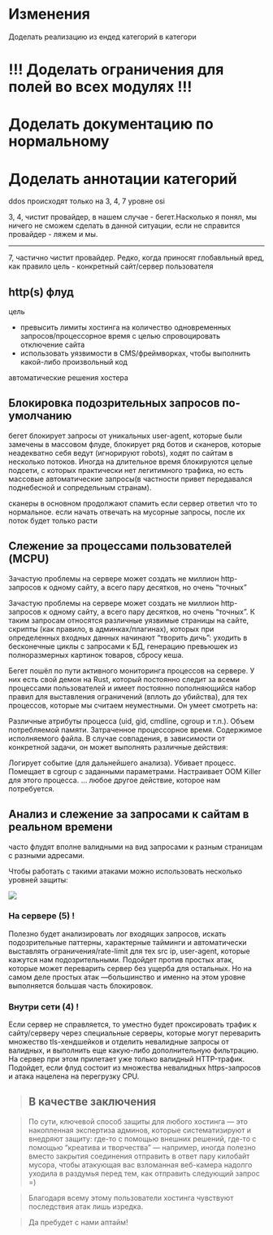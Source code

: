 
# Изменения


Доделать реализацию из ендед категорий в категори


# !!! Доделать ограничения для полей во всех модулях !!!
# Доделать документацию по нормальному
# Доделать аннотации категорий





ddos происходят только на 3, 4, 7 уровне osi

3, 4, чистит провайдер, в нашем случае - бегет.Насколько я понял, мы ничего не сможем сделать в данной ситуации, если не справится провайдер - ляжем и мы.

--- 

7, частично чистит провайдер.
Редко, когда приносят глобавльный вред, как правило цель - конкретный сайт/сервер пользователя

## http(s) флуд

цель

- превысить лимиты хостинга на количество одновременных запросов/процессорное время с целью спровоцировать отключение сайта
- использовать уязвимости в CMS/фреймворках, чтобы выполнить какой-либо произвольный код

автоматические решения хостера 

## Блокировка подозрительных запросов по-умолчанию

бегет блокирует запросы от уникальных user-agent, которые были замечены в массовом флуде, блокирует ряд ботов и сканеров, которые неадекватно себя ведут (игнорируют robots), ходят по сайтам в несколько потоков. Иногда на длительное время блокируются целые подсети, с которых практически нет легитимного трафика, но есть массовые автоматические запросы(в частности привет передавался поднебесной и сопредельным странам).

сканеры в основном продолжают спамить если сервер ответил что то нормальное. если начать отвечать на мусорные запросы, после их поток будет только расти


## Слежение за процессами пользователей (MCPU)

Зачастую проблемы на сервере может создать не миллион http-запросов к одному сайту, а всего пару десятков, но очень “точных”

Зачастую проблемы на сервере может создать не миллион http-запросов к одному сайту, а всего пару десятков, но очень “точных”. К таким запросам относятся различные уязвимые страницы на сайте, скрипты (как правило, в админках/плагинах), которых при определенных входных данных начинают “творить дичь”: уходить в бесконечные циклы с запросами к БД, генерацию превьюшек из полноразмерных картинок товаров, сбросу кеша.

Бегет пошёл по пути активного мониторинга процессов на сервере. У них есть свой демон на Rust, который постоянно следит за всеми процессами пользователей и имеет постоянно пополняющийся набор правил для выставления ограничений (вплоть до убийства), для тех процессов, которые мы считаем неуместными. Он умеет смотреть на:

Различные атрибуты процесса (uid, gid, cmdline, cgroup и т.п.).
Объем потребляемой памяти.
Затраченное процессорное время.
Содержимое исполняемого файла.
В случае совпадения, в зависимости от конкретной задачи, он может выполнять различные действия:

Логирует событие (для дальнейшего анализа).
Убивает процесс.
Помещает в cgroup с заданными параметрами.
Настраивает OOM Killer для этого процесса.
… любое другое действие, которое нам потребуется.


## Анализ и слежение за запросами к сайтам в реальном времени

часто флудят вполне валидными на вид запросами к разным страницам с разными адресами.

Чтобы работать с такими атаками можно использовать несколько уровней защиты:

<img src="https://habrastorage.org/getpro/habr/upload_files/336/8a6/5cd/3368a65cdcc73e75b63130a17fe2fcd4.jpg">


### На сервере (5) !

Полезно будет анализировать лог входящих запросов, искать подозрительные паттерны, характерные тайминги и автоматически выставлять ограничения/rate-limit для тех src ip, user-agent, которые кажутся нам подозрительными. Подойдет против простых атак, которые может переварить сервер без ущерба для остальных. Но на самом деле простых атак —большинство и именно на этом уровне выполняется большая часть блокировок.

### Внутри сети (4) !

Если сервер не справляется, то уместно будет проксировать трафик к сайту/серверу через специальные серверы, которые могут переварить множество tls-хендшейков и отделить невалидные запросы от валидных, и выполнить еще какую-либо дополнительную фильтрацию. На сервер при этом прилетает уже только валидный HTTP-трафик. Подойдет, если флуд состоит из множества невалидных https-запросов и атака нацелена на перегрузку CPU.

>## В качестве заключения 

>По сути, ключевой способ защиты для любого хостинга — это накопленная экспертиза админов, которые систематизируют и внедряют защиту: где-то с помощью внешних решений, где-то с помощью “креатива и творчества” — например, иногда полезно вместо закрытия соединения отправить в ответ пару килобайт мусора, чтобы атакующая вас взломанная веб-камера надолго уходила в раздумья перед тем, как отправить следующий запрос =)

>Благодаря всему этому пользователи хостинга чувствуют последствия атак лишь изредка.

>Да пребудет с нами аптайм!




